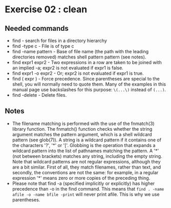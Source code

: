 # Exercise 02 : clean

## Needed commands

- find - search for files in a directory hierarchy
- find -type c - File is of type c
- find -name pattern - Base of file name (the path with the leading  directories removed) matches shell pattern pattern (see notes).
- find expr1 expr2 - Two expressions in a row are taken to be joined with an implied -a; expr2 is not evaluated if expr1 is false.
- find expr1 -o expr2 - Or; expr2 is not evaluated if expr1 is true.
- find ( expr ) - Force precedence. Since parentheses are special to the shell, you will normally need to quote them. Many of the examples in this manual page use backslashes for this purpose:  `\(...\)` instead  of `(...)`.
- find -delete - Delete files.

## Notes

- The filename matching is performed with the use of the fnmatch(3) library function. The fnmatch() function checks whether the string argument matches the pattern argument, which is a shell wildcard pattern (see glob(7)). A string is a wildcard pattern if it contains one of the characters '?', '\*' or '['. Globbing is the operation that expands a wildcard pattern into the list of pathnames matching the pattern. A '\*' (not between brackets) matches any string, including the empty string. Note that wildcard patterns are not regular expressions, although they are a bit similar. First of all, they match filenames, rather than text, and secondly, the conventions are not the same: for example, in a regular expression '\*' means zero or more copies of the preceding thing.
- Please note that find -a (specified implicitly or explicitly) has higher precedence than -o in the find command. This means that `find . -name afile -o -name bfile -print` will never print afile. This is why we use parentheses.

